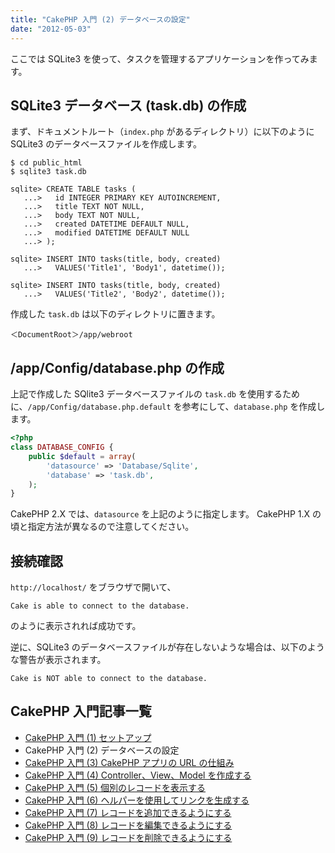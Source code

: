 ```yaml
---
title: "CakePHP 入門 (2) データベースの設定"
date: "2012-05-03"
---
```


ここでは SQLite3 を使って、タスクを管理するアプリケーションを作ってみます。

SQLite3 データベース (task.db) の作成
----

まず、ドキュメントルート（`index.php` があるディレクトリ）に以下のように SQLite3 のデータベースファイルを作成します。

~~~
$ cd public_html
$ sqlite3 task.db

sqlite> CREATE TABLE tasks (
   ...>   id INTEGER PRIMARY KEY AUTOINCREMENT,
   ...>   title TEXT NOT NULL,
   ...>   body TEXT NOT NULL,
   ...>   created DATETIME DEFAULT NULL,
   ...>   modified DATETIME DEFAULT NULL
   ...> );

sqlite> INSERT INTO tasks(title, body, created)
   ...>   VALUES('Title1', 'Body1', datetime());

sqlite> INSERT INTO tasks(title, body, created)
   ...>   VALUES('Title2', 'Body2', datetime());
~~~

作成した `task.db` は以下のディレクトリに置きます。

~~~
＜DocumentRoot＞/app/webroot
~~~


/app/Config/database.php の作成
----

上記で作成した SQlite3 データベースファイルの `task.db` を使用するために、`/app/Config/database.php.default` を参考にして、`database.php` を作成します。

~~~ php
<?php
class DATABASE_CONFIG {
    public $default = array(
        'datasource' => 'Database/Sqlite',
        'database' => 'task.db',
    );
}
~~~

CakePHP 2.X では、`datasource` を上記のように指定します。
CakePHP 1.X の頃と指定方法が異なるので注意してください。


接続確認
----

`http://localhost/` をブラウザで開いて、

~~~
Cake is able to connect to the database.
~~~

のように表示されれば成功です。

逆に、SQLite3 のデータベースファイルが存在しないような場合は、以下のような警告が表示されます。

~~~
Cake is NOT able to connect to the database.
~~~


CakePHP 入門記事一覧
----

- [CakePHP 入門 (1) セットアップ](./abc-1.html)
- CakePHP 入門 (2) データベースの設定
- [CakePHP 入門 (3) CakePHP アプリの URL の仕組み](./abc-3.html)
- [CakePHP 入門 (4) Controller、View、Model を作成する](./abc-4.html)
- [CakePHP 入門 (5) 個別のレコードを表示する](./abc-5.html)
- [CakePHP 入門 (6) ヘルパーを使用してリンクを生成する](./abc-6.html)
- [CakePHP 入門 (7) レコードを追加できるようにする](./abc-7.html)
- [CakePHP 入門 (8) レコードを編集できるようにする](./abc-8.html)
- [CakePHP 入門 (9) レコードを削除できるようにする](./abc-9.html)

